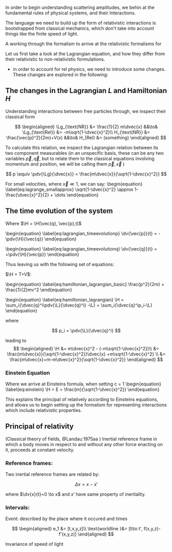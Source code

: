 In order to begin understanding scattering amplitudes, we behin at the fundamental rules of physical systems, and their Interactions.

The language we need to build up the form of relativistic interactions is bootstrapped from classical mechanics, which don't take into account things like the finite speed of light.

A working through the formalism to arrive at the relativistic formalisms for

Let us first take a look at the Lagrangian equation, and how they differ from their relativistic to non-relativistic formulations.

 - in order to account for rel physics, we need to introduce some changes. These changes are explored in the following:

## The changes in the Lagrangian $L$ and Hamiltonian $H$

Understanding interactions between free particles through, we inspect their classical form

$$
\begin{aligned}
\Lg_{\text{NR}} &= \frac{1}{2} m\dvec{x} &&\to& \Lg_{\text{Rel}} &= -m\sqrt{1-\dvec{x}^2}\\
  H_{\text{NR}} &= \frac{\vec{p}^2}{2m}+V(x) &&\to& H_{Rel} &= (something)
\end{aligned}
$$

To calculate this relation, we inspect the Lagrangian relation between its two component measurables (in an unspecific basis, these can be any two variables $\vec{p}, \vec{q}$, but to relate them to the classical equations involving momentum and position, we will be calling them $\vec{p}, \vec{x}$ )

$$
  p \equiv \pdv{\Lg}{\dvec{x}} = \frac{m\dvec{x}}{\sqrt{1-\dvec{x}^2}}
$$

For small velocities, where $\vec{x}\ll 1$, we can say:
\begin{equation}
  \label{eq:lagrange_smallapprox}
  \sqrt{1-\dvec{x}^2} \approx 1-\frac{\dvec{x}^2}{2} + \dots
\end{equation}


## The time evolution of the system

Where $\H = \H(\vec{q}, \vec{p},t)$

\begin{equation}
  \label{eq:lagrangian_timeevolutionp}
  \dv{\vec{p}}{t} = -\pdv{\H}{\vec{q}}
\end{equation}

\begin{equation}
  \label{eq:lagrangian_timeevolutionq}
  \dv{\vec{q}}{t} = +\pdv{\H}{\vec{p}}
\end{equation}

Thus leaving us with the following set of equations:

$\H = T+V$:

\begin{equation}
  \label{eq:hamiltonian_lagrangian_basic}
  \frac{p^2}{2m} + \frac{1}{2}mv^2
\end{equation}


\begin{equation}
  \label{eq:hamiltonian_lagrangian}
  \H = \sum_i{\dvec{q}^i\pdv{\L}{\dvec{q}^i} -\L} = \sum_i{\dvec{q}^ip_i-\L}
\end{equation}

where

$$
p_i = \pdv{\L}{\dvec{q}^i}
$$

leading to
$$
\begin{aligned}
  \H &= m\dvec{x}^2 - (-m\sqrt{1-\dvec{x}^2})\\
  &= \frac{m\dvec{x}}{\sqrt{1-\dvec{x}^2}}\dvec{x} +m\sqrt{1-\dvec{x}^2} \\
  &= \frac{m\dvec{x}+m-m\dvec{x}^2}{\sqrt{1-\dvec{x}^2}}
\end{aligned}
$$

### Einstein Equation

Where we arrive at Einsteins formula, when setting c = 1
\begin{equation}
  \label{eq:einstein}
  \H = E = \frac{m}{\sqrt{1-\dvec{x}^2}}
\end{equation}

This explains the principal of relatively according to Einsteins equations, and allows us to begin setting up the formalism for representing interactions which include relativistic properties.

## Principal of relativity

(Classical theory of fields, @Landau:1975aa )
Inertial reference frame in which a body moves in respect to and without any other force enacting on it, proceeds at constant velocity.


### Reference frames:

Two inertial reference frames are related by:

$$
  \Delta x = x-x'
$$

where $\dv{x}{t}=0 \to x$ and $x'$ have same property of inertiality.


### Intervals:

Event: described by the place where it occured and times

$$
\begin{aligned}
  e_1 &= [t,x,y,z]\\
  \text{worldline }&= [t\to t', f(x,y,z)-f'(x,y,z)]
\end{aligned}
$$

Invariance of speed of light
